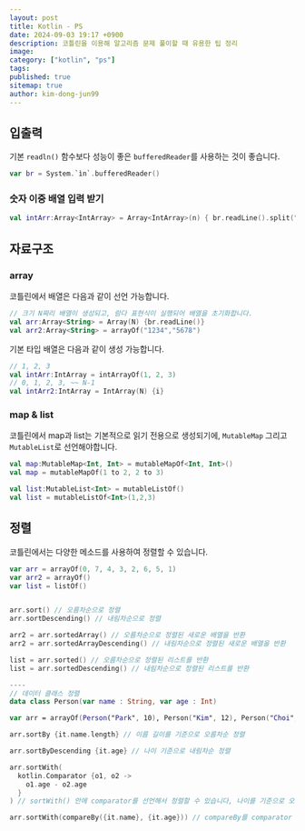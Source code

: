 ```yaml
---
layout: post
title: Kotlin - PS
date: 2024-09-03 19:17 +0900
description: 코틀린을 이용해 알고리즘 문제 풀이할 때 유용한 팁 정리
image:
category: ["kotlin", "ps"]
tags:
published: true
sitemap: true
author: kim-dong-jun99
---
```


## 입출력

기본 `readln()` 함수보다 성능이 좋은 `bufferedReader`를 사용하는 것이 좋습니다. 
```kotlin
var br = System.`ìn`.bufferedReader()
```
### 숫자 이중 배열 입력 받기
```kotlin
val intArr:Array<IntArray> = Array<IntArray>(n) { br.readLine().split(" ").map { it.toInt() }.toIntArray() }
```

## 자료구조
### array

코틀린에서 배열은 다음과 같이 선언 가능합니다.
```kotlin
// 크기 N짜리 배열이 생성되고, 람다 표현식이 실행되어 배열을 초기화합니다.
val arr:Array<String> = Array(N) {br.readLine()}
val arr2:Array<String> = arrayOf("1234","5678")
```

기본 타입 배열은 다음과 같이 생성 가능합니다.
```kotlin
// 1, 2, 3
val intArr:IntArray = intArrayOf(1, 2, 3)
// 0, 1, 2, 3, ~~ N-1
val intArr2:IntArray = IntArray(N) {i}
```

### map & list

코틀린에서 map과 list는 기본적으로 읽기 전용으로 생성되기에, `MutableMap` 그리고 `MutableList`로 선언해야합니다.
```kotlin
val map:MutableMap<Int, Int> = mutableMapOf<Int, Int>()
val map = mutableMapOf(1 to 2, 2 to 3)

val list:MutableList<Int> = mutableListOf()
val list = mutableListOf<Int>(1,2,3)
```

## 정렬

코틀린에서는 다양한 메소드를 사용하여 정렬할 수 있습니다.
```kotlin
var arr = arrayOf(0, 7, 4, 3, 2, 6, 5, 1)
var arr2 = arrayOf()
var list = listOf()


arr.sort() // 오름차순으로 정렬
arr.sortDescending() // 내림차순으로 정렬

arr2 = arr.sortedArray() // 오름차순으로 정렬된 새로운 배열을 반환
arr2 = arr.sortedArrayDescending() // 내림차순으로 정렬된 새로운 배열을 반환

list = arr.sorted() // 오름차순으로 정렬된 리스트를 반환
list = arr.sortedDescending() // 내림차순으로 정렬된 리스트를 반환

----
// 데이터 클래스 정렬
data class Person(var name : String, var age : Int)

var arr = arrayOf(Person("Park", 10), Person("Kim", 12), Person("Choi", 5), Person("Lee", 19))

arr.sortBy {it.name.length} // 이름 길이를 기준으로 오름차순 정렬

arr.sortByDescending {it.age} // 나이 기준으로 내림차순 정렬

arr.sortWith(
  kotlin.Comparator {o1, o2 -> 
    o1.age - o2.age  
  }
) // sortWith() 안에 comparator를 선언해서 정렬할 수 있습니다, 나이를 기준으로 오름차순 정렬

arr.sortWith(compareBy({it.name}, {it.age})) // compareBy를 comparator 대신 삽입 가능합니다, 이름 기준 오름 차순 -> 나이 기준 오름 차

```

